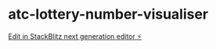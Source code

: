 # atc-lottery-number-visualiser

[Edit in StackBlitz next generation editor ⚡️](https://stackblitz.com/~/github.com/amithcabraal/atc-lottery-number-visualiser)